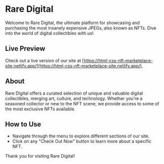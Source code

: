 # Rare Digital

Welcome to Rare Digital, the ultimate platform for showcasing and purchasing the most insanely expensive JPEGs, also known as NFTs. Dive into the world of digital collectibles with us!

## Live Preview

Check out a live version of our site at [https://html-css-nft-marketplace-site.netlify.app/](https://html-css-nft-marketplace-site.netlify.app/).

## About

Rare Digital offers a curated selection of unique and valuable digital collectibles, merging art, culture, and technology. Whether you're a seasoned collector or new to the NFT scene, we provide access to some of the most exclusive NFTs available.

## How to Use

- Navigate through the menu to explore different sections of our site.
- Click on any "Check Out Now" button to learn more about a specific NFT.

Thank you for visiting Rare Digital!
